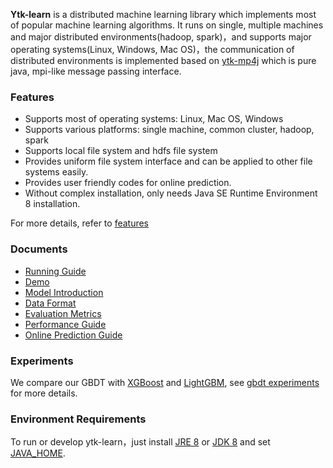 **Ytk-learn** is a distributed machine learning library which implements most of popular machine learning algorithms. It runs on single, multiple machines and major distributed environments(hadoop, spark)，and supports major operating systems(Linux, Windows, Mac OS)，the communication of distributed environments is implemented based on [ytk-mp4j](https://github.com/yuantiku/ytk-mp4j) which is pure java, mpi-like message passing interface.

### Features

- Supports most of operating systems: Linux, Mac OS, Windows
- Supports various platforms: single machine, common cluster, hadoop, spark 
- Supports local file system and hdfs file system
- Provides uniform file system interface and can be applied to other file systems easily.
- Provides user friendly codes for online prediction.
- Without complex installation, only needs Java SE Runtime Environment 8 installation.

For more details, refer to [features](docs/features.md)

### Documents

- [Running Guide](docs/running_guide.md)
- [Demo](demo)
- [Model Introduction](docs/models.md)
- [Data Format](docs/data_format.md)
- [Evaluation Metrics](docs/evaluation_metrics.md)
- [Performance Guide](docs/performance_guide.md)
- [Online Prediction Guide](docs/online.md)

### Experiments

We compare our GBDT with [XGBoost](https://github.com/dmlc/xgboost) and [LightGBM](https://github.com/Microsoft/LightGBM), see [gbdt experiments](docs/gbdt_experiments.md) for more details.

### Environment Requirements

To run or develop ytk-learn，just install [JRE 8](http://www.oracle.com/technetwork/java/javase/downloads/jre8-downloads-2133155.html) or [JDK 8](http://www.oracle.com/technetwork/java/javase/downloads/jdk8-downloads-2133151.html) and set [JAVA_HOME](https://docs.oracle.com/cd/E19182-01/820-7851/inst_cli_jdk_javahome_t/).
